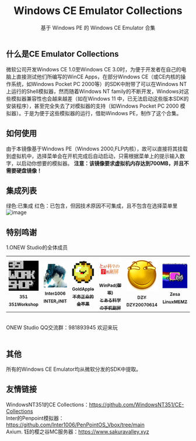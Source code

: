 <div align="center">
  
  # Windows CE Emulator Collections
  基于 Windows PE 的 Windows CE Emulator 合集<br /><br />
  
</div>


## 什么是CE Emulator Collections<br />
微软公司开发Windows CE 1.0至Windows CE 3.0时，为便于开发者在自己的电脑上直接测试他们所编写的WinCE Apps，在部分Windows CE（或CE内核的操作系统，如Windows Pocket PC 2000等）的SDK中附带了可以在Windows NT上运行的Shell模拟器，然而随着Windows NT family的不断开发，Windows对这些模拟器兼容性也会越来越差（如在Windows 11 中，已无法启动这些版本SDK的安装程序），甚至完全失去了对模拟器的支持（如Windows Pocket PC 2000 模拟器）。于是为便于这些模拟器的运行，借助Windows PE，制作了这个合集。<br />

## 如何使用
由于本镜像基于Windows PE（Windows 2000,FLP内核），故可以直接将其挂载到虚拟机中，选择菜单会在开机完成后自动启动，只需根据菜单上的提示输入数字，以启动你想要的模拟器。
**注意：该镜像要求虚拟机内存达到700MB，并且不需要硬盘镜像！** <br />


## 集成列表
绿色:已集成  红色：已包含，但因技术原因不可集成，且不包含在选择菜单里
![image](https://github.com/user-attachments/assets/6947238f-b141-45c4-8a9e-9ed8c43f5962)


## 特别鸣谢

1.ONEW Studio的全体成员<br />

<table>
  <tr>
    <td align="center"><a href="https://space.bilibili.com/484165196"><img src="https://github.com/Inter1006/Extensions/blob/main/1720663857759dcbe7c89c6455282b29bc8695211ad7924a0.jpg" width="150px;" alt=""/><br /><sub><b>351<br />351Workshop</b></sub></a><br /></td>
    <td align="center"><a href="https://space.bilibili.com/1756824708"><img src="https://github.com/Inter1006/PenPointOS_Vbox/blob/Readme_Files/b_fa517952f054ca8c99a234cc1b50b50b.jpg" width="150px;" alt=""/><br /><sub><b>Inter1006<br />INTER_INIT</b></sub></a><br /></td>
    <td align="center"><a href="https://space.bilibili.com/410046866"><img src="https://github.com/Inter1006/Extensions/blob/main/1720663903084330ee6855a3795b453f2ab6ded4863c9b08a.jpg" width="150px;" alt=""/><br /><sub><b>GoldApple<br />不务正业的金苹果</b></sub></a><br /></td>
    <td align="center"><a href="https://space.bilibili.com/648710692"><img src="https://github.com/Inter1006/Extensions/blob/main/1720663907859cac6209da2520c4e1c83c6a99fb65ae1bcb4.jpg" width="150px;" alt=""/><br /><sub><b>WinPad(御坂)<br />とある科学の手机副屏</b></sub></a><br /></td>
    <td align="center"><a href="https://space.bilibili.com/2057331843"><img src="https://github.com/Inter1006/Extensions/blob/main/17206639278647b179c13f807cbc2bf27b899725d34fc5c79.jpg" width="150px;" alt=""/><br /><sub><b>DZY<br />DZY20070614</b></sub></a><br /></td>
    <td align="center"><a href="https://space.bilibili.com/437201853"><img src="https://github.com/Inter1006/Extensions/blob/main/1720663947047a3c221d7c72c685e35b27b3fe6d41b6f8f93.jpg" width="150px;" alt=""/><br /><sub><b>Zesa<br />LinuxMEMZ</b></sub></a><br /></td>
  </tr>
  
</table>
<br />
ONEW Studio QQ交流群：981893945 欢迎来玩<br /><br />

## 其他

所有的Windows CE Emulator均从微软分发的SDK中提取。

## 友情链接

WindowsNT351的CE Collections：https://github.com/WindowsNT351/CE-Collections <br />
Inter的Penpoint模拟器：https://github.com/Inter1006/PenPointOS_Vbox/tree/main <br />
Axium. 钰的樱之谷MC服务器：https://www.sakuravalley.xyz <br />





